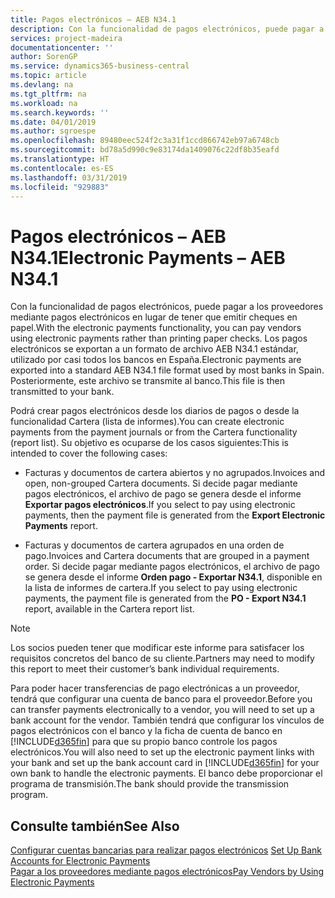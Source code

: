 ```yaml
---
title: Pagos electrónicos – AEB N34.1
description: Con la funcionalidad de pagos electrónicos, puede pagar a los proveedores mediante pagos electrónicos en lugar de tener que emitir cheques en papel. Los pagos electrónicos se exportan a un formato de archivo AEB N34.1 estándar, utilizado por casi todos los bancos en España.
services: project-madeira
documentationcenter: ''
author: SorenGP
ms.service: dynamics365-business-central
ms.topic: article
ms.devlang: na
ms.tgt_pltfrm: na
ms.workload: na
ms.search.keywords: ''
ms.date: 04/01/2019
ms.author: sgroespe
ms.openlocfilehash: 89480eec524f2c3a31f1ccd866742eb97a6748cb
ms.sourcegitcommit: bd78a5d990c9e83174da1409076c22df8b35eafd
ms.translationtype: HT
ms.contentlocale: es-ES
ms.lasthandoff: 03/31/2019
ms.locfileid: "929883"
---
```

# <a name="electronic-payments--aeb-n341"></a><span data-ttu-id="f7e88-104">Pagos electrónicos – AEB N34.1</span><span class="sxs-lookup"><span data-stu-id="f7e88-104">Electronic Payments – AEB N34.1</span></span>
<span data-ttu-id="f7e88-105">Con la funcionalidad de pagos electrónicos, puede pagar a los proveedores mediante pagos electrónicos en lugar de tener que emitir cheques en papel.</span><span class="sxs-lookup"><span data-stu-id="f7e88-105">With the electronic payments functionality, you can pay vendors using electronic payments rather than printing paper checks.</span></span> <span data-ttu-id="f7e88-106">Los pagos electrónicos se exportan a un formato de archivo AEB N34.1 estándar, utilizado por casi todos los bancos en España.</span><span class="sxs-lookup"><span data-stu-id="f7e88-106">Electronic payments are exported into a standard AEB N34.1 file format used by most banks in Spain.</span></span> <span data-ttu-id="f7e88-107">Posteriormente, este archivo se transmite al banco.</span><span class="sxs-lookup"><span data-stu-id="f7e88-107">This file is then transmitted to your bank.</span></span>  

<span data-ttu-id="f7e88-108">Podrá crear pagos electrónicos desde los diarios de pagos o desde la funcionalidad Cartera (lista de informes).</span><span class="sxs-lookup"><span data-stu-id="f7e88-108">You can create electronic payments from the payment journals or from the Cartera functionality (report list).</span></span> <span data-ttu-id="f7e88-109">Su objetivo es ocuparse de los casos siguientes:</span><span class="sxs-lookup"><span data-stu-id="f7e88-109">This is intended to cover the following cases:</span></span>  

- <span data-ttu-id="f7e88-110">Facturas y documentos de cartera abiertos y no agrupados.</span><span class="sxs-lookup"><span data-stu-id="f7e88-110">Invoices and open, non-grouped Cartera documents.</span></span> <span data-ttu-id="f7e88-111">Si decide pagar mediante pagos electrónicos, el archivo de pago se genera desde el informe **Exportar pagos electrónicos**.</span><span class="sxs-lookup"><span data-stu-id="f7e88-111">If you select to pay using electronic payments, then the payment file is generated from the **Export Electronic Payments** report.</span></span>  

- <span data-ttu-id="f7e88-112">Facturas y documentos de cartera agrupados en una orden de pago.</span><span class="sxs-lookup"><span data-stu-id="f7e88-112">Invoices and Cartera documents that are grouped in a payment order.</span></span> <span data-ttu-id="f7e88-113">Si decide pagar mediante pagos electrónicos, el archivo de pago se genera desde el informe **Orden pago - Exportar N34.1**, disponible en la lista de informes de cartera.</span><span class="sxs-lookup"><span data-stu-id="f7e88-113">If you select to pay using electronic payments, the payment file is generated from the **PO - Export N34.1** report, available in the Cartera report list.</span></span>  

> [!NOTE]  
>  <span data-ttu-id="f7e88-114">Los socios pueden tener que modificar este informe para satisfacer los requisitos concretos del banco de su cliente.</span><span class="sxs-lookup"><span data-stu-id="f7e88-114">Partners may need to modify this report to meet their customer’s bank individual requirements.</span></span>  

<span data-ttu-id="f7e88-115">Para poder hacer transferencias de pago electrónicas a un proveedor, tendrá que configurar una cuenta de banco para el proveedor.</span><span class="sxs-lookup"><span data-stu-id="f7e88-115">Before you can transfer payments electronically to a vendor, you will need to set up a bank account for the vendor.</span></span> <span data-ttu-id="f7e88-116">También tendrá que configurar los vínculos de pagos electrónicos con el banco y la ficha de cuenta de banco en [!INCLUDE[d365fin](../../includes/d365fin_md.md)] para que su propio banco controle los pagos electrónicos.</span><span class="sxs-lookup"><span data-stu-id="f7e88-116">You will also need to set up the electronic payment links with your bank and set up the bank account card in [!INCLUDE[d365fin](../../includes/d365fin_md.md)] for your own bank to handle the electronic payments.</span></span> <span data-ttu-id="f7e88-117">El banco debe proporcionar el programa de transmisión.</span><span class="sxs-lookup"><span data-stu-id="f7e88-117">The bank should provide the transmission program.</span></span>  

## <a name="see-also"></a><span data-ttu-id="f7e88-118">Consulte también</span><span class="sxs-lookup"><span data-stu-id="f7e88-118">See Also</span></span>  
 <span data-ttu-id="f7e88-119">[Configurar cuentas bancarias para realizar pagos electrónicos](how-to-set-up-bank-accounts-for-electronic-payments.md) </span><span class="sxs-lookup"><span data-stu-id="f7e88-119">[Set Up Bank Accounts for Electronic Payments](how-to-set-up-bank-accounts-for-electronic-payments.md) </span></span>  
 [<span data-ttu-id="f7e88-120">Pagar a los proveedores mediante pagos electrónicos</span><span class="sxs-lookup"><span data-stu-id="f7e88-120">Pay Vendors by Using Electronic Payments</span></span>](how-to-pay-vendors-by-using-electronic-payments.md) 
